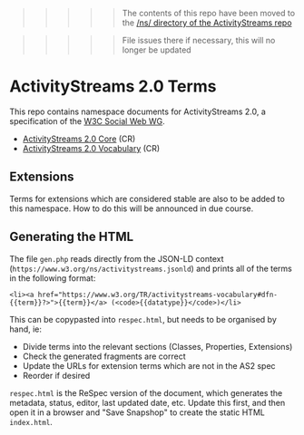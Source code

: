 >>>>> The contents of this repo have been moved to the [/ns/ directory of the ActivityStreams repo](https://github.com/w3c/activitystreams/tree/master/ns)

>>>>> File issues there if necessary, this will no longer be updated

# ActivityStreams 2.0 Terms

This repo contains namespace documents for ActivityStreams 2.0, a specification of the [W3C Social Web WG](https://w3.org/wiki/Socialwg).

* [ActivityStreams 2.0 Core](https://www.w3.org/TR/activitystreams-core) (CR)
* [ActivityStreams 2.0 Vocabulary](https://www.w3.org/TR/activitystreams-vocabulary) (CR)

## Extensions

Terms for extensions which are considered stable are also to be added to this namespace. How to do this will be announced in due course.

## Generating the HTML

The file `gen.php` reads directly from the JSON-LD context (`https://www.w3.org/ns/activitystreams.jsonld`) and prints all of the terms in the following format:

```
<li><a href="https://www.w3.org/TR/activitystreams-vocabulary#dfn-{{term}}?>">{{term}}</a> (<code>{{datatype}}</code>)</li>
```

This can be copypasted into `respec.html`, but needs to be organised by hand, ie:

* Divide terms into the relevant sections (Classes, Properties, Extensions)
* Check the generated fragments are correct
* Update the URLs for extension terms which are not in the AS2 spec
* Reorder if desired

`respec.html` is the ReSpec version of the document, which generates the metadata, status, editor, last updated date, etc. Update this first, and then open it in a browser and "Save Snapshop" to create the static HTML `index.html`.

